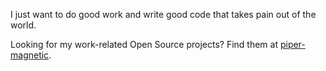 I just want to do good work and write good code that takes pain out of the world.

Looking for my work-related Open Source projects? Find them at [piper-magnetic](https://github.com/piper-magnetic).
